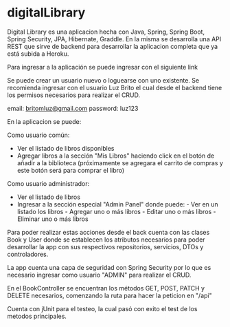 # digitalLibrary

Digital Library es una aplicacion hecha con Java, Spring, Spring Boot, Spring Security, JPA, Hibernate, Graddle.
En la misma se desarrolla una API REST que sirve de backend para desarrollar la aplicacion completa que ya está subida a Heroku.

Para ingresar a la aplicación se puede ingresar con el siguiente link

Se puede crear un usuario nuevo o loguearse con uno existente.
Se recomienda ingresar con el usuario Luz Brito el cual desde el backend tiene los permisos necesarios para realizar el CRUD.

email: britomluz@gmail.com
password: luz123

En la aplicacion se puede:

Como usuario común:
- Ver el listado de libros disponibles
- Agregar libros a la sección "Mis Libros" haciendo click en el botón de añadir a la biblioteca
(próximamente se agregara el carrito de compras y este botón será para comprar el libro)

Como usuario administrador:
- Ver el listado de libros
- Ingresar a la sección especial "Admin Panel" donde puede:
      - Ver en un listado los libros
      - Agregar uno o más libros
      - Editar uno o más libros
      - Eliminar uno o más libros
      
      
      
Para poder realizar estas acciones desde el back cuenta con las clases Book y User donde se establecen los atributos necesarios para poder desarrollar la app
con sus respectivos repositorios, servicios, DTOs y controladores.
 
La app cuenta una capa de seguridad con Spring Security por lo que es necesario ingresar como usuario "ADMIN" para realizar el CRUD.
 
En el BookController se encuentran los métodos GET, POST, PATCH y DELETE necesarios, comenzando la ruta para hacer la peticion en "/api"

Cuenta con jUnit para el testeo, la cual pasó con exito el test de los metodos principales.
